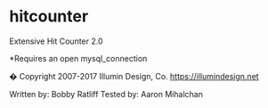 # hitcounter
Extensive Hit Counter 2.0

*Requires an open mysql_connection

� Copyright 2007-2017 Illumin Design, Co.
 https://illumindesign.net
 
 Written by: Bobby Ratliff
 Tested by: Aaron Mihalchan
